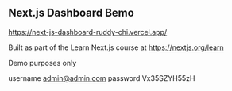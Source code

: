 ## Next.js Dashboard Bemo

https://next-js-dashboard-ruddy-chi.vercel.app/

Built as part of the Learn Next.js course at https://nextjs.org/learn

Demo purposes only 

username admin@admin.com 
password Vx35SZYH55zH 


